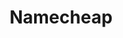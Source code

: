 ---
title: Namecheap
description: Buy domains with Bitcoin.
homepage: https://namecheap.com
twitter: namecheap
---